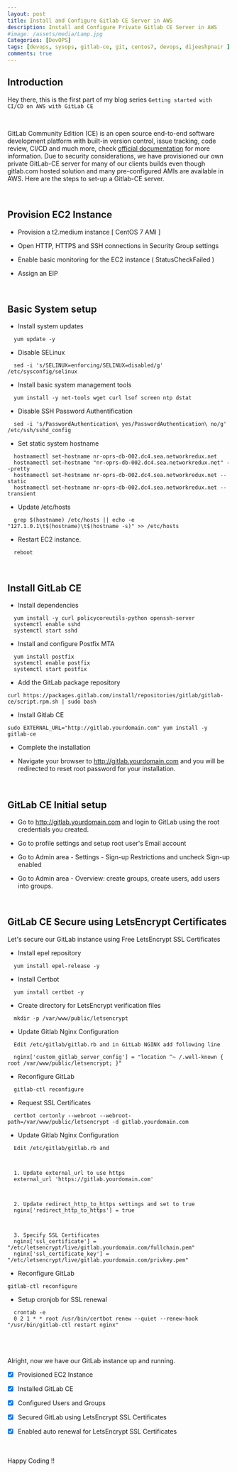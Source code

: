```yaml
---
layout: post
title: Install and Configure Gitlab CE Server in AWS
description: Install and Configure Private Gitlab CE Server in AWS
#image: /assets/media/Lamp.jpg
Categories: [DevOPS]
tags: [devops, sysops, gitlab-ce, git, centos7, devops, dijeeshpnair ]
comments: true
---
```


Introduction
-------------
Hey there, this is the first part of my blog series `Getting started with CI/CD on AWS with GitLab CE`


<br>

GitLab Community Edition (CE) is an open source end-to-end software development platform with built-in version control, issue tracking, code review, CI/CD and much more, check [official documentation](https://gitlab.com/gitlab-org/gitlab-ce) for more information.  Due to security considerations, we have provisioned our own private GitLab-CE server for many of our clients builds even though gitlab.com hosted solution and many pre-configured AMIs are available in AWS. Here are the steps to set-up a Gitlab-CE server.



<br>

Provision EC2 Instance
-------------------

- Provision a t2.medium instance [ CentOS 7 AMI ]

- Open HTTP, HTTPS and SSH connections in Security Group settings

- Enable basic monitoring for the EC2 instance ( StatusCheckFailed )

-  Assign an EIP



<br>

  Basic System setup
-------------------

- Install system updates
```
  yum update -y
```

- Disable SELinux
```
  sed -i 's/SELINUX=enforcing/SELINUX=disabled/g' /etc/sysconfig/selinux
```

- Install basic system management tools
```
  yum install -y net-tools wget curl lsof screen ntp dstat
```

- Disable SSH Password Authentification
```
  sed -i 's/PasswordAuthentication\ yes/PasswordAuthentication\ no/g' /etc/ssh/sshd_config
```

- Set static system hostname
```
  hostnamectl set-hostname nr-oprs-db-002.dc4.sea.networkredux.net
  hostnamectl set-hostname "nr-oprs-db-002.dc4.sea.networkredux.net" --pretty
  hostnamectl set-hostname nr-oprs-db-002.dc4.sea.networkredux.net --static
  hostnamectl set-hostname nr-oprs-db-002.dc4.sea.networkredux.net --transient
```

- Update /etc/hosts
```
  grep $(hostname) /etc/hosts || echo -e "127.1.0.1\t$(hostname)\t$(hostname -s)" >> /etc/hosts
```

- Restart EC2 instance.
```
  reboot
```



<br>

  Install GitLab CE
-------------------

- Install dependencies
```
  yum install -y curl policycoreutils-python openssh-server
  systemctl enable sshd
  systemctl start sshd
```

- Install and configure Postfix MTA
```
  yum install postfix
  systemctl enable postfix
  systemctl start postfix
```

- Add the GitLab package repository
```
curl https://packages.gitlab.com/install/repositories/gitlab/gitlab-ce/script.rpm.sh | sudo bash
```

-  Install Gitlab CE
```
sudo EXTERNAL_URL="http://gitlab.yourdomain.com" yum install -y gitlab-ce
```

- Complete the installation

- Navigate your browser to http://gitlab.yourdomain.com and you will be redirected to reset root password for your installation.



<br>

GitLab CE Initial setup
-------------------
- Go to http://gitlab.yourdomain.com and login to GitLab using the root credentials you created.

- Go to profile settings and setup root user's Email account

- Go to Admin area -  Settings - Sign-up Restrictions and uncheck Sign-up enabled

- Go to Admin area - Overview: create groups, create users, add users into groups.





<br>

GitLab CE Secure using LetsEncrypt Certificates
-------------------
Let's secure our GitLab instance using Free LetsEncrypt SSL Certificates

- Install epel repository
```
  yum install epel-release -y
```

- Install Certbot
```
  yum install certbot -y
```

- Create directory for LetsEncrypt verification files
```
  mkdir -p /var/www/public/letsencrypt
```

- Update Gitlab Nginx Configuration
```
  Edit /etc/gitlab/gitlab.rb and in GitLab NGINX add following line

  nginx['custom_gitlab_server_config'] = "location ^~ /.well-known { root /var/www/public/letsencrypt; }"
```

- Reconfigure GitLab
```
  gitlab-ctl reconfigure
```

- Request SSL Certificates
```
  certbot certonly --webroot --webroot-path=/var/www/public/letsencrypt -d gitlab.yourdomain.com
```

- Update Gitlab Nginx Configuration
```
  Edit /etc/gitlab/gitlab.rb and



  1. Update external_url to use https
  external_url 'https://gitlab.yourdomain.com'



  2. Update redirect_http_to_https settings and set to true
  nginx['redirect_http_to_https'] = true



  3. Specify SSL Certificates
  nginx['ssl_certificate'] = "/etc/letsencrypt/live/gitlab.yourdomain.com/fullchain.pem"
  nginx['ssl_certificate_key'] = "/etc/letsencrypt/live/gitlab.yourdomain.com/privkey.pem"
```

- Reconfigure GitLab
```
gitlab-ctl reconfigure
```

- Setup cronjob for SSL renewal
```
  crontab -e
  0 2 1 * * root /usr/bin/certbot renew --quiet --renew-hook "/usr/bin/gitlab-ctl restart nginx"
```


<br><br><br>
Alright, now we have our GitLab instance up and running.
<br>
- [x] Provisioned EC2 Instance
- [x] Installed GitLab CE
- [x] Configured Users and Groups
- [x] Secured GitLab using LetsEncrypt SSL Certificates
- [x] Enabled auto renewal for LetsEncrypt SSL Certificates
<br><br><br>




Happy Coding !!
